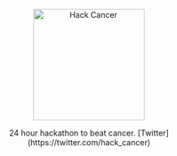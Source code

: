 <p align="center">
<img alt="Hack Cancer" src="https://image.ibb.co/iLPzbk/s_QHs_Jxxu_400x400.png" height="200" />
</p>

<p align="center">
24 hour hackathon to beat cancer. 
[Twitter](https://twitter.com/hack_cancer)
</p>

